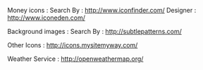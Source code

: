 Money icons :
    Search By : http://www.iconfinder.com/
    Designer : http://www.iconeden.com/


Background images :
    Search By : http://subtlepatterns.com/

Other Icons :
    http://icons.mysitemyway.com/

Weather Service :
    http://openweathermap.org/
